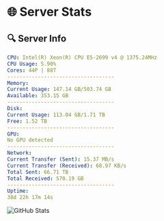 # 🌐 Server Stats
## 🔍 Server Info
```yaml
CPU: Intel(R) Xeon(R) CPU E5-2699 v4 @ 1375.24MHz
CPU Usage: 5.90%
Cores: 44P | 88T
-----------------------------------
Memory:
Current Usage: 147.14 GB/503.74 GB
Available: 353.15 GB
-----------------------------------
Disk:
Current Usage: 113.04 GB/1.71 TB
Free: 1.52 TB
-----------------------------------
GPU:
No GPU detected
-----------------------------------
Network:
Current Transfer (Sent): 15.37 MB/s
Current Transfer (Received): 68.97 KB/s
Total Sent: 66.71 TB
Total Received: 570.19 GB
-----------------------------------
Uptime:
38d 22h 17m 14s
```
![GitHub Stats](https://img.shields.io/badge/Updated-2025-04-15_19:40:03-blue)